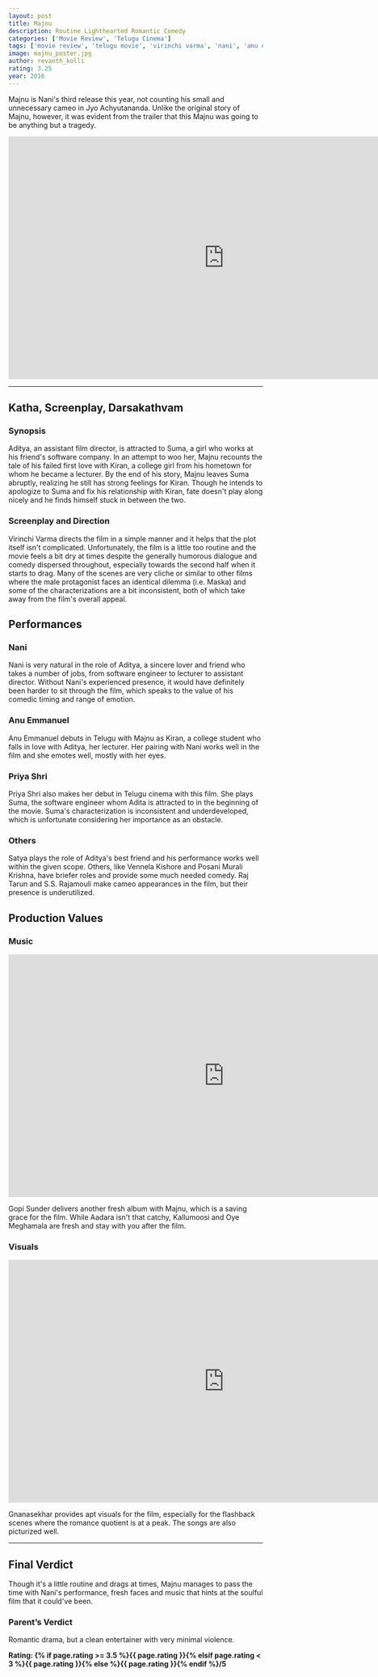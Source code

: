 ```yaml
---
layout: post
title: Majnu
description: Routine Lighthearted Romantic Comedy
categories: ['Movie Review', 'Telugu Cinema']
tags: ['movie review', 'telugu movie', 'virinchi varma', 'nani', 'anu emmanuel', 'priya shri', 'gopi sunder', 'gnanasekhar', 'anandi arts creations', 'geetha golla', 'p. kiran']
image: majnu_poster.jpg
author: revanth_kolli
rating: 3.25
year: 2016
---
```


<p>Majnu is Nani's third release this year, not counting his small and unnecessary cameo in Jyo Achyutananda. Unlike the original story of Majnu, however, it was evident from the trailer that this Majnu was going to be anything but a tragedy.</p>
<iframe src="https://www.youtube.com/embed/gnk48qgeZ6c" width="853" height="480" frameborder="0" allowfullscreen="allowfullscreen"></iframe>
<hr />
<h2><span class="review_header">Katha, Screenplay, Darsakathvam</span></h2>
<h3>Synopsis</h3>
<p> Aditya, an assistant film director, is attracted to Suma, a girl who works at his friend's software company. In an attempt to woo her, Majnu recounts the tale of his failed first love with Kiran, a college girl from his hometown for whom he became a lecturer. By the end of his story, Majnu leaves Suma abruptly, realizing he still has strong feelings for Kiran. Though he intends to apologize to Suma and fix his relationship with Kiran, fate doesn't play along nicely and he finds himself stuck in between the two.  </p>
<h3>Screenplay and Direction</h3>
<p> Virinchi Varma directs the film in a simple manner and it helps that the plot itself isn't complicated. Unfortunately, the film is a little too routine and the movie feels a bit dry at times despite the generally humorous dialogue and comedy dispersed throughout, especially towards the second half when it starts to drag. Many of the scenes are very cliche or similar to other films where the male protagonist faces an identical dilemma (i.e. Maska) and some of the characterizations are a bit inconsistent, both of which take away from the film's overall appeal. </p>
<h2><span class="review_header">Performances</span></h2>
<h3>Nani</h3>
<p> Nani is very natural in the role of Aditya, a sincere lover and friend who takes a number of jobs, from software engineer to lecturer to assistant director. Without Nani's experienced presence, it would have definitely been harder to sit through the film, which speaks to the value of his comedic timing and range of emotion. </p>
<h3>Anu Emmanuel</h3>
<p> Anu Emmanuel debuts in Telugu with Majnu as Kiran, a college student who falls in love with Aditya, her lecturer. Her pairing with Nani works well in the film and she emotes well, mostly with her eyes. </p>
<h3>Priya Shri</h3>
<p> Priya Shri also makes her debut in Telugu cinema with this film. She plays Suma, the software engineer whom Adita is attracted to in the beginning of the movie. Suma's characterization is inconsistent and underdeveloped, which is unfortunate considering her importance as an obstacle. </p>
<h3>Others</h3>
<p> Satya plays the role of Aditya's best friend and his performance works well within the given scope. Others, like Vennela Kishore and Posani Murali Krishna, have briefer roles and provide some much needed comedy. Raj Tarun and S.S. Rajamouli make cameo appearances in the film, but their presence is underutilized.  </p>
<h2><span class="review_header">Production Values</span></h2>
<h3>Music</h3>
<iframe src="https://www.youtube.com/embed/TY_M9rxUkTk" width="853" height="480" frameborder="0" allowfullscreen="allowfullscreen"></iframe>
<p> Gopi Sunder delivers another fresh album with Majnu, which is a saving grace for the film. While Aadara isn't that catchy, Kallumoosi and Oye Meghamala are fresh and stay with you after the film. </p>
<h3>Visuals</h3>
<iframe src="https://www.youtube.com/embed/jO_yUIAHp-E" width="853" height="480" frameborder="0" allowfullscreen="allowfullscreen"></iframe>
<p> Gnanasekhar provides apt visuals for the film, especially for the flashback scenes where the romance quotient is at a peak. The songs are also picturized well. </p>
<hr />
<h2><span class="review_header">Final Verdict</span></h2>
<p> Though it's a little routine and drags at times, Majnu manages to pass the time with Nani's performance, fresh faces and music that hints at the soulful film that it could've been. </p>
<h3>Parent&#8217;s Verdict</h3> 
<p> Romantic drama, but a clean entertainer with very minimal violence. </p>
<strong>Rating: {% if page.rating >= 3.5 %}<span class="positive_review">{{ page.rating }}</span>{% elsif page.rating < 3 %}<span class="negative_review">{{ page.rating }}</span>{% else %}{{ page.rating }}{% endif %}/5</strong>
